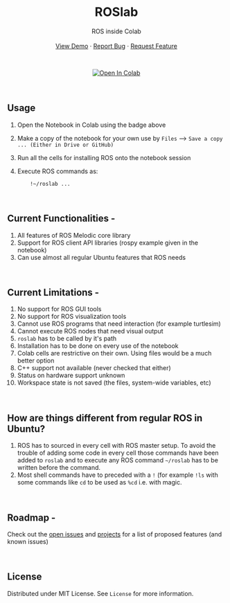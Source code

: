<p align="center">
  <h1 align="center">ROSlab</h3>

  <p align="center">
    ROS inside Colab
    <br />
    <br />
    <a href="https://github.com/pulkitvyas08/ROSlab">View Demo</a>
    ·
    <a href="https://github.com/pulkitvyas08/ROSlab/issues">Report Bug</a>
    ·
    <a href="https://github.com/pulkitvyas08/ROSlab/issues">Request Feature</a>
  </p>
</p>

</br>
<p align="center">
    <a href="https://colab.research.google.com/github/pulkitvyas08/ROSlab/blob/main/ROSlab.ipynb" target="_blank"><img src="https://colab.research.google.com/assets/colab-badge.svg" alt="Open In Colab"></a>
<p>

&nbsp;

## Usage

1. Open the Notebook in Colab using the badge above
2. Make a copy of the notebook for your own use by `Files` --> `Save a copy ... (Either in Drive or GitHub)`
3. Run all the cells for installing ROS onto the notebook session
4. Execute ROS commands as:

    ```colab
        !~/roslab ...
    ```

&nbsp;

## Current Functionalities -

1. All features of ROS Melodic core library
2. Support for ROS client API libraries (rospy example given in the notebook)
3. Can use almost all regular Ubuntu features that ROS needs

&nbsp;

## Current Limitations -

1. No support for ROS GUI tools
2. No support for ROS visualization tools
3. Cannot use ROS programs that need interaction (for example turtlesim)
4. Cannot execute ROS nodes that need visual output
5. `roslab` has to be called by it's path
6. Installation has to be done on every use of the notebook
7. Colab cells are restrictive on their own. Using files would be a much better option
8. C++ support not available (never checked that either)
9. Status on hardware support unknown
10. Workspace state is not saved (the files, system-wide variables, etc)

&nbsp;

## How are things different from regular ROS in Ubuntu?

1. ROS has to sourced in every cell with ROS master setup. To avoid the trouble of adding some code in every cell those commands have been added to `roslab` and to execute any ROS command `~/roslab` has to be written before the command.
2. Most shell commands have to preceded with a `!` (for example `!ls` with some commands like `cd` to be used as `%cd` i.e. with magic.

&nbsp;

## Roadmap -

Check out the [open issues] and [projects] for a list of proposed features (and known issues)

&nbsp;

## License

Distributed under MIT License. See `License` for more information.

[open issues]: https://github.com/pulkitvyas08/ROSlab/issues
[projects]: https://github.com/pulkitvyas08/ROSlab/projects
